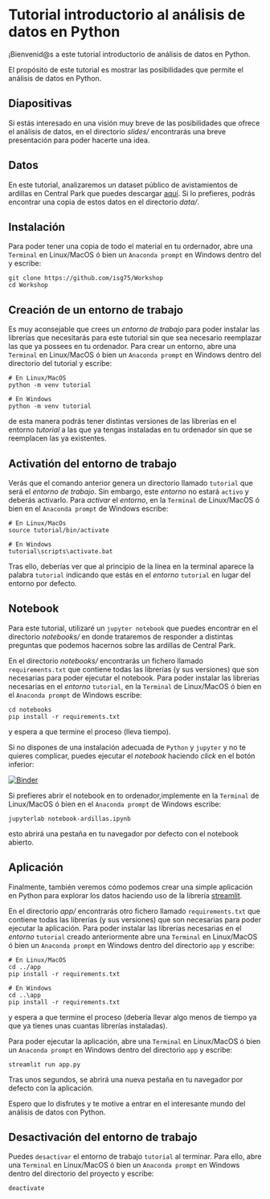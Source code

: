 # Tutorial introductorio al análisis de datos en Python

¡Bienvenid@s a este tutorial introductorio de análisis de datos en Python.

El propósito de este tutorial es mostrar las posibilidades que permite el análisis de datos en Python.

## Diapositivas

Si estás interesado en una visión muy breve de las posibilidades que ofrece el análisis de datos, en el directorio *slides/* 
encontrarás una breve presentación para poder hacerte una idea.

## Datos

En este tutorial, analizaremos un dataset público de avistamientos de ardillas en Central Park que puedes descargar [aquí](https://data.cityofnewyork.us/Environment/2018-Central-Park-Squirrel-Census-Squirrel-Data/vfnx-vebw). Si lo prefieres, podrás encontrar una copia de estos datos 
en el directorio *data/*.

## Instalación

Para poder tener una copia de todo el material en tu ordernador, abre una `Terminal` en Linux/MacOS ó bien un `Anaconda prompt` en Windows dentro del y escribe:

```shell
git clone https://github.com/isg75/Workshop
cd Workshop
```

## Creación de un entorno de trabajo

Es muy aconsejable que crees un *entorno de trabajo* para poder instalar las librerías que necesitarás para este tutorial sin que sea necesario reemplazar las que ya possees en tu ordenador. Para crear un entorno, abre una `Terminal` en Linux/MacOS ó bien un `Anaconda prompt` en Windows dentro del directorio del tutorial y escribe:

```shell
# En Linux/MacOS
python -m venv tutorial

# En Windows
python -m venv tutorial
```

de esta manera podrás tener distintas versiones de las librerías en el entorno *tutorial* a las que ya tengas instaladas en tu ordenador sin que se reemplacen las ya existentes.

## Activatión del entorno de trabajo

Verás que el comando anterior genera un directorio llamado `tutorial` que será el *entorno de trabajo*. Sin embargo, este *entorno* no estará `activo` y deberás activarlo. Para *activar* el *entorno*, en la `Terminal` de Linux/MacOS ó bien en el `Anaconda prompt` de Windows escribe:

```shell
# En Linux/MacOs
source tutorial/bin/activate

# En Windows
tutorial\scripts\activate.bat
```

Tras ello, deberías ver que al principio de la línea en la terminal aparece la palabra `tutorial` indicando que estás en el *entorno* `tutorial` en lugar del entorno por defecto.

## Notebook

Para este tutorial, utilizaré un `jupyter notebook` que puedes encontrar en el directorio *notebooks/* en donde trataremos de responder a distintas
preguntas que podemos hacernos sobre las ardillas de Central Park.

En el directorio *notebooks/* encontrarás un fichero llamado `requirements.txt` que contiene todas las librerías (y sus versiones) que son necesarias
para poder ejecutar el notebook. Para poder instalar las librerías necesarias en el *entorno* `tutorial`, en la `Terminal` de Linux/MacOS ó bien en el `Anaconda prompt` de Windows escribe:

```shell
cd notebooks
pip install -r requirements.txt
```

y espera a que termine el proceso (lleva tiempo).

Si no dispones de una instalación adecuada de `Python` y `jupyter` y no te quieres complicar, puedes ejecutar el *notebook* haciendo *click* en el botón inferior: 

[![Binder](https://mybinder.org/badge_logo.svg)](https://mybinder.org/v2/gh/isg75/Workshop/main?labpath=https%3A%2F%2Fgithub.com%2Fisg75%2FWorkshop%2Fblob%2Fmain%2Fnotebooks%2Fnotebook-ardillas.ipynb)

Si prefieres abrir el notebook en to ordenador,implemente en la `Terminal` de Linux/MacOS ó bien en el `Anaconda prompt` de Windows escribe:

```shell
jupyterlab notebook-ardillas.ipynb
```

esto abrirá una pestaña en tu navegador por defecto con el notebook abierto.

## Aplicación

Finalmente, también veremos cómo podemos crear una simple aplicación en Python para explorar los datos haciendo uso de la librería [streamlit](https://docs.streamlit.io/). 

En el directorio *app/* encontrarás otro fichero llamado `requirements.txt` que contiene todas las librerías (y sus versiones) que son necesarias
para poder ejecutar la aplicación. Para poder instalar las librerías necesarias en el *entorno* `tutorial` creado anteriormente abre una `Terminal` en Linux/MacOS ó bien un `Anaconda prompt` en Windows dentro del directorio `app` y escribe:

```shell
# En Linux/MacOS
cd ../app
pip install -r requirements.txt

# En Windows
cd ..\app
pip install -r requirements.txt
```

y espera a que termine el proceso (debería llevar algo menos de tiempo ya que ya tienes unas cuantas librerías instaladas).

Para poder ejecutar la aplicación, abre una `Terminal` en Linux/MacOS ó bien un `Anaconda prompt` en Windows dentro del directorio `app` y escribe:

```shell
streamlit run app.py
```

Tras unos segundos, se abrirá una nueva pestaña en tu navegador por defecto con la aplicación.

Espero que lo disfrutes y te motive a entrar en el interesante mundo del análisis de datos con Python.

## Desactivación del entorno de trabajo

Puedes `desactivar` el entorno de trabajo `tutorial` al terminar. Para ello, abre una `Terminal` en Linux/MacOS ó bien un `Anaconda prompt` en Windows dentro del directorio del proyecto y escribe:

```shell
deactivate
```

